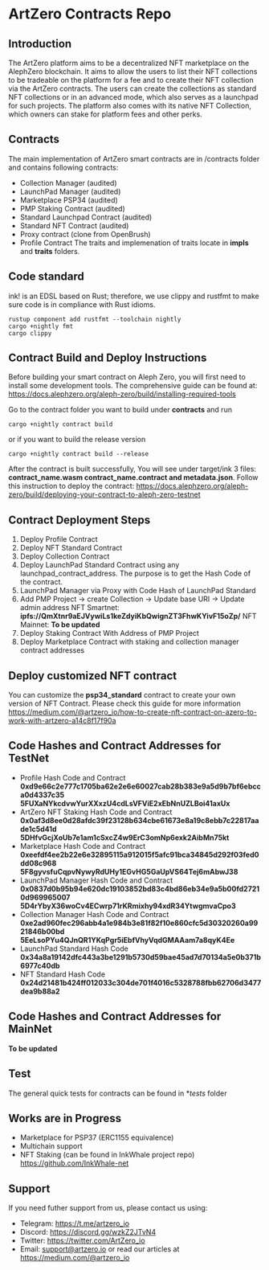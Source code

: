 # ArtZero Contracts Repo

## Introduction

The ArtZero platform aims to be a decentralized NFT marketplace on the AlephZero blockchain. It aims to allow the users to list their NFT collections to be tradeable on the platform for a fee and to create their NFT collection via the ArtZero contracts. The users can create the collections as standard NFT collections or in an advanced mode, which also serves as a launchpad for such projects. The platform also comes with its native NFT Collection, which owners can stake for platform fees and other perks.

## Contracts

The main implementation of ArtZero smart contracts are in /contracts folder and contains following contracts:
- Collection Manager (audited)
- LaunchPad Manager (audited)
- Marketplace PSP34 (audited)
- PMP Staking Contract (audited)
- Standard Launchpad Contract (audited)
- Standard NFT Contract (audited)
- Proxy contract (clone from OpenBrush)
- Profile Contract
The traits and implemenation of traits locate in **impls** and **traits** folders.

## Code standard

ink! is an EDSL based on Rust; therefore, we use clippy and rustfmt to make sure code is in compliance with Rust idioms.
```
rustup component add rustfmt --toolchain nightly
cargo +nightly fmt
cargo clippy
```

## Contract Build and Deploy Instructions

Before building your smart contract on Aleph Zero, you will first need to install some development tools. The comprehensive guide can be found at:
https://docs.alephzero.org/aleph-zero/build/installing-required-tools

Go to the contract folder you want to build under **contracts** and run
```
cargo +nightly contract build
```
or if you want to build the release version
```
cargo +nightly contract build --release
```
After the contract is built successfully, You will see under target/ink 3 files: **contract_name.wasm contract_name.contract and metadata.json**. Follow this instruction to deploy the contract:
https://docs.alephzero.org/aleph-zero/build/deploying-your-contract-to-aleph-zero-testnet

## Contract Deployment Steps

1. Deploy Profile Contract
2. Deploy NFT Standard Contract
3. Deploy Collection Contract
4. Deploy LaunchPad Standard Contract using any launchpad_contract_address. The purpose is to get the Hash Code of the contract.
5. LaunchPad Manager via Proxy with Code Hash of LaunchPad Standard
6. Add PMP Project -> create Collection -> Update base URI -> Update admin address
NFT Smartnet: **ipfs://QmXtnr9aEJVywiLs1keZdyiKbQwignZT3FhwKYivF15oZp/**
NFT Mainnet: **To be updated**
7. Deploy Staking Contract With Address of PMP Project
8. Deploy Marketplace Contract with staking and collection manager contract addresses

## Deploy customized NFT contract

You can customize the **psp34_standard** contract to create your own version of NFT Contract. Please check this guide for more information
https://medium.com/@artzero_io/how-to-create-nft-contract-on-azero-to-work-with-artzero-a14c8f17f90a

## Code Hashes and Contract Addresses for TestNet

- Profile Hash Code and Contract
**0xd9e66c2e777c1705ba62e2e6e60027cab28b383e9a5d9b7bf6ebcca0d4337c35**
**5FUXaNYkcdvwYurXXxzU4cdLsVFViE2xEbNnUZLBoi41axUx**
- ArtZero NFT Staking Hash Code and Contract
**0x0af3d8ee0d28afdc39f23128b634cbe61673e8a19c8ebb7c22817aade1c5d41d**
**5DHfvGcjXoUb7e1am1cSxcZ4w9ErC3omNp6exk2AibMn75kt**
- Marketplace Hash Code and Contract
**0xeefdf4ee2b22e6e32895115a912015f5afc91bca34845d292f03fed0dd08c968**
**5F8gyvsfuCqpvNywyRdUHy1EGvHG5GaUpVS64Tej6mAbwJ38**
- LaunchPad Manager Hash Code and Contract
**0x0837d0b95b94e620dc19103852bd83c4bd86eb34e9a5b00fd27210d969965007**
**5D4rYbyX36woCv4ECwrp71rKRmixhy94xdR34YtwgmvaCpo3**
- Collection Manager Hash Code and Contract
**0xe2ad960fec296abb4a1e984b3e81f82f10e860cfc5d30320260a9921846b00bd**
**5EeLsoPYu4QJnQR1YKqPgr5iEbfVhyVqdGMAAam7a8qyK4Ee**
- LaunchPad Standard Hash Code
**0x34a8a19142dfc443a3be1291b5730d59bae45ad7d70134a5e0b371b6977c40db**
- NFT Standard Hash Code
**0x24d21481b424ff012033c304de701f4016c5328788fbb62706d3477dea9b88a2**

## Code Hashes and Contract Addresses for MainNet

**To be updated**

## Test

The general quick tests for contracts can be found in **tests* folder

## Works are in Progress

- Marketplace for PSP37 (ERC1155 equivalence)
- Multichain support
- NFT Staking (can be found in InkWhale project repo) https://github.com/InkWhale-net

## Support

If you need futher support from us, please contact us using:
- Telegram: https://t.me/artzero_io
- Discord: https://discord.gg/wzkZ2JTvN4
- Twitter: https://twitter.com/ArtZero_io
- Email: support@artzero.io
or read our articles at https://medium.com/@artzero_io
